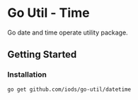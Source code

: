 Go Util - Time
==============

Go date and time operate utility package.

Getting Started
---------------

### Installation
```shell
go get github.com/iods/go-util/datetime
```

